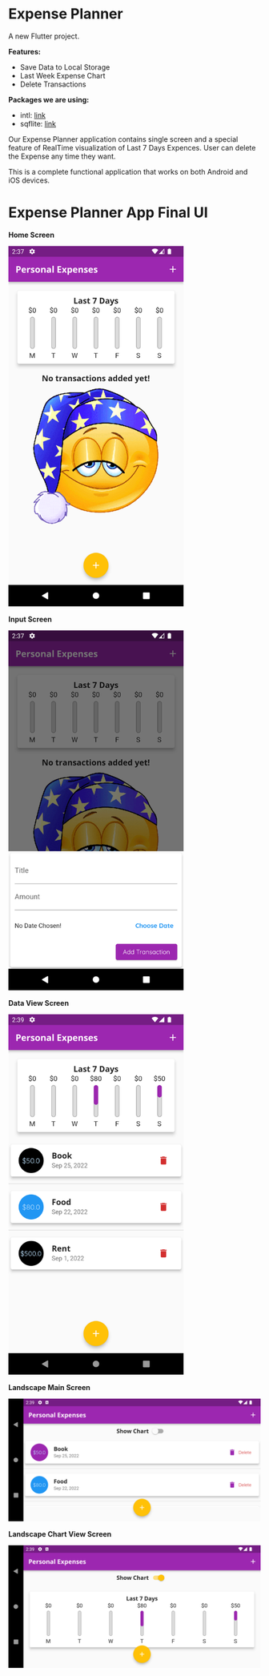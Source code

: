 # Expense Planner

A new Flutter project.

**Features:**

- Save Data to Local Storage
- Last Week Expense Chart
- Delete Transactions


**Packages we are using:**

- intl: [link](https://pub.dev/packages/intl)
- sqflite: [link](https://pub.dev/packages/sqflite)



Our Expense Planner application contains single screen and a special feature of RealTime visualization of Last 7 Days Expences.
User can delete the  Expense any time they want.

This is a complete functional application that works on both Android and iOS devices.


# Expense Planner App Final UI


**Home Screen**

<img src="preview/homepage.png" alt="drawing" width="350"/>

**Input Screen**
<br>

<img src="preview/input.png" alt="drawing" width="350"/>

**Data View Screen**
<br>

<img src="preview/datascreen.png" alt="drawing" width="350"/>

**Landscape Main Screen**
<br>

<img src="preview/land_trans.png" alt="drawing" width="600"/>

**Landscape Chart View Screen**
<br>

<img src="preview/land_chart.png" alt="drawing" width="600"/>


